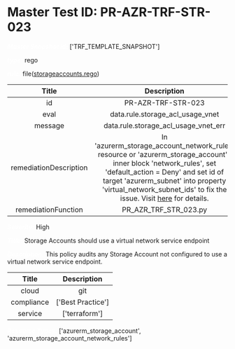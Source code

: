 



# Master Test ID: PR-AZR-TRF-STR-023


***<font color="white">Master Snapshot Id:</font>*** ['TRF_TEMPLATE_SNAPSHOT']

***<font color="white">type:</font>*** rego

***<font color="white">rule:</font>*** file([storageaccounts.rego])  
  
  
  
  

|Title|Description|
| :---: | :---: |
|id|PR-AZR-TRF-STR-023|
|eval|data.rule.storage_acl_usage_vnet|
|message|data.rule.storage_acl_usage_vnet_err|
|remediationDescription|In 'azurerm_storage_account_network_rules' resource or 'azurerm_storage_account's inner block 'network_rules', set 'default_action = Deny' and set id of target 'azurerm_subnet' into property 'virtual_network_subnet_ids' to fix the issue. Visit <a href='https://registry.terraform.io/providers/hashicorp/azurerm/latest/docs/resources/storage_account_network_rules#virtual_network_subnet_ids' target='_blank'>here</a> for details.|
|remediationFunction|PR_AZR_TRF_STR_023.py|


***<font color="white">Severity:</font>*** High

***<font color="white">Title:</font>*** Storage Accounts should use a virtual network service endpoint

***<font color="white">Description:</font>*** This policy audits any Storage Account not configured to use a virtual network service endpoint.  
  
  

|Title|Description|
| :---: | :---: |
|cloud|git|
|compliance|['Best Practice']|
|service|['terraform']|


***<font color="white">Resource Types:</font>*** ['azurerm_storage_account', 'azurerm_storage_account_network_rules']


[storageaccounts.rego]: https://github.com/prancer-io/prancer-compliance-test/tree/master/azure/terraform/storageaccounts.rego
